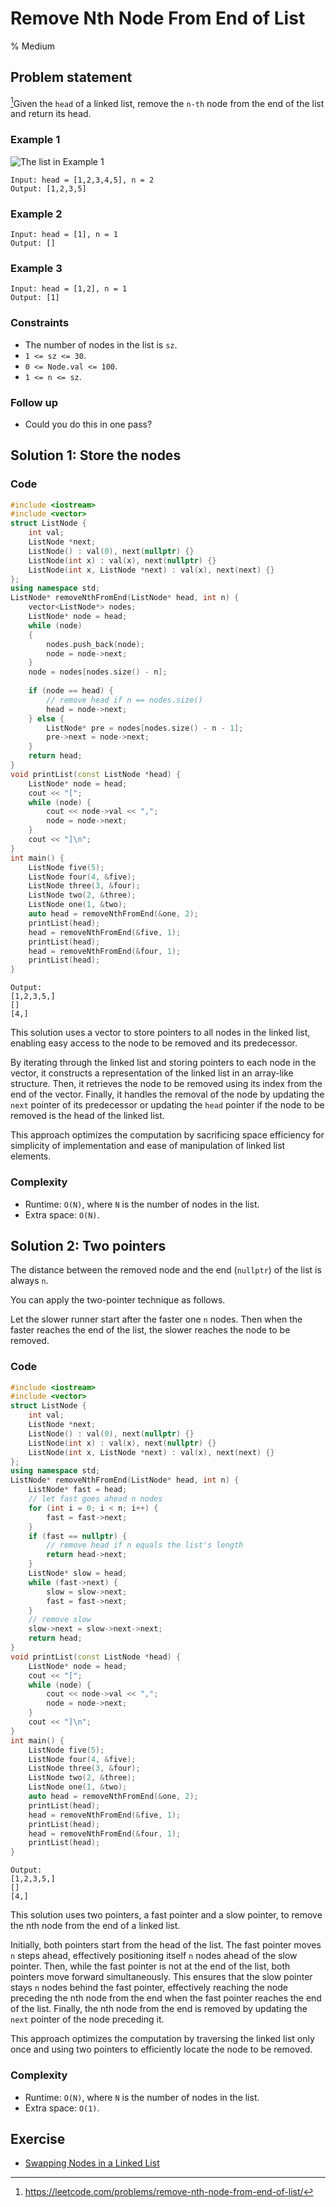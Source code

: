 # Remove Nth Node From End of List
% Medium
## Problem statement

[^url]Given the `head` of a linked list, remove the `n-th` node from the end of the list and return its head.

[^url]: https://leetcode.com/problems/remove-nth-node-from-end-of-list/
### Example 1
![The list in Example 1](19_remove_ex1.jpg)
```text
Input: head = [1,2,3,4,5], n = 2
Output: [1,2,3,5]
```

### Example 2
```text
Input: head = [1], n = 1
Output: []
```

### Example 3
```text
Input: head = [1,2], n = 1
Output: [1]
``` 

### Constraints

* The number of nodes in the list is `sz`.
* `1 <= sz <= 30`.
* `0 <= Node.val <= 100`.
* `1 <= n <= sz`.
 

### Follow up
* Could you do this in one pass?

## Solution 1: Store the nodes

### Code
```cpp
#include <iostream>
#include <vector>
struct ListNode {
    int val;
    ListNode *next;
    ListNode() : val(0), next(nullptr) {}
    ListNode(int x) : val(x), next(nullptr) {}
    ListNode(int x, ListNode *next) : val(x), next(next) {}
};
using namespace std;
ListNode* removeNthFromEnd(ListNode* head, int n) {
    vector<ListNode*> nodes;
    ListNode* node = head;
    while (node)
    {
        nodes.push_back(node);
        node = node->next;
    }    
    node = nodes[nodes.size() - n];
    
    if (node == head) {
        // remove head if n == nodes.size()
        head = node->next;
    } else {
        ListNode* pre = nodes[nodes.size() - n - 1];
        pre->next = node->next;
    }
    return head;
}
void printList(const ListNode *head) {
    ListNode* node = head;
    cout << "[";
    while (node) {
        cout << node->val << ",";
        node = node->next;
    }
    cout << "]\n";
}
int main() {
    ListNode five(5);
    ListNode four(4, &five);
    ListNode three(3, &four);
    ListNode two(2, &three);
    ListNode one(1, &two);
    auto head = removeNthFromEnd(&one, 2);
    printList(head);
    head = removeNthFromEnd(&five, 1);
    printList(head);
    head = removeNthFromEnd(&four, 1);
    printList(head);
}
```
```text
Output:
[1,2,3,5,]
[]
[4,]
```

This solution uses a vector to store pointers to all nodes in the linked list, enabling easy access to the node to be removed and its predecessor. 

By iterating through the linked list and storing pointers to each node in the vector, it constructs a representation of the linked list in an array-like structure. Then, it retrieves the node to be removed using its index from the end of the vector. Finally, it handles the removal of the node by updating the `next` pointer of its predecessor or updating the `head` pointer if the node to be removed is the head of the linked list. 

This approach optimizes the computation by sacrificing space efficiency for simplicity of implementation and ease of manipulation of linked list elements.

### Complexity

* Runtime: `O(N)`, where `N` is the number of nodes in the list.
* Extra space: `O(N)`.

## Solution 2: Two pointers

The distance between the removed node and the end (`nullptr`) of the list is always `n`.

You can apply the two-pointer technique as follows.

Let the slower runner start after the faster one `n` nodes. Then when the faster reaches the end of the list, the slower reaches the node to be removed.

### Code
```cpp
#include <iostream>
#include <vector>
struct ListNode {
    int val;
    ListNode *next;
    ListNode() : val(0), next(nullptr) {}
    ListNode(int x) : val(x), next(nullptr) {}
    ListNode(int x, ListNode *next) : val(x), next(next) {}
};
using namespace std;
ListNode* removeNthFromEnd(ListNode* head, int n) {
    ListNode* fast = head;
    // let fast goes ahead n nodes 
    for (int i = 0; i < n; i++) {
        fast = fast->next;
    }
    if (fast == nullptr) {
        // remove head if n equals the list's length
        return head->next;
    }
    ListNode* slow = head;
    while (fast->next) {
        slow = slow->next;
        fast = fast->next;
    }
    // remove slow
    slow->next = slow->next->next;
    return head;
}
void printList(const ListNode *head) {
    ListNode* node = head;
    cout << "[";
    while (node) {
        cout << node->val << ",";
        node = node->next;
    }
    cout << "]\n";
}
int main() {
    ListNode five(5);
    ListNode four(4, &five);
    ListNode three(3, &four);
    ListNode two(2, &three);
    ListNode one(1, &two);
    auto head = removeNthFromEnd(&one, 2);
    printList(head);
    head = removeNthFromEnd(&five, 1);
    printList(head);
    head = removeNthFromEnd(&four, 1);
    printList(head);
}
```
```text
Output:
[1,2,3,5,]
[]
[4,]
```

This solution uses two pointers, a fast pointer and a slow pointer, to remove the nth node from the end of a linked list. 

Initially, both pointers start from the head of the list. The fast pointer moves `n` steps ahead, effectively positioning itself `n` nodes ahead of the slow pointer. Then, while the fast pointer is not at the end of the list, both pointers move forward simultaneously. This ensures that the slow pointer stays `n` nodes behind the fast pointer, effectively reaching the node preceding the nth node from the end when the fast pointer reaches the end of the list. Finally, the nth node from the end is removed by updating the `next` pointer of the node preceding it. 

This approach optimizes the computation by traversing the linked list only once and using two pointers to efficiently locate the node to be removed.

### Complexity

* Runtime: `O(N)`, where `N` is the number of nodes in the list.
* Extra space: `O(1)`.

## Exercise
- [Swapping Nodes in a Linked List](https://leetcode.com/problems/swapping-nodes-in-a-linked-list/)
